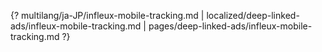 {? multilang/ja-JP/infleux-mobile-tracking.md | localized/deep-linked-ads/infleux-mobile-tracking.md | pages/deep-linked-ads/infleux-mobile-tracking.md ?}
